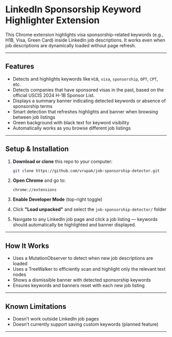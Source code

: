 # LinkedIn Sponsorship Keyword Highlighter Extension

This Chrome extension highlights visa sponsorship-related keywords (e.g., H1B, Visa, Green Card) inside LinkedIn job descriptions. It works even when job descriptions are dynamically loaded without page refresh.

---

## Features

* Detects and highlights keywords like `H1B`, `visa`, `sponsorship`, `OPT`, `CPT`, etc.
* Detects companies that have sponsored visas in the past, based on the official USCIS 2024 H-1B Sponsor List.
* Displays a summary banner indicating detected keywords or absence of sponsorship terms
* Smart detection that refreshes highlights and banner when browsing between job listings
* Green background with black text for keyword visibility
* Automatically works as you browse different job listings

---

## Setup & Installation

1. **Download or clone** this repo to your computer:

   ```bash
   git clone https://github.com/vrupak/job-sponsorship-detector.git
   ```

2. **Open Chrome** and go to:

   ```
   chrome://extensions
   ```

3. **Enable Developer Mode** (top-right toggle)

4. Click **"Load unpacked"** and select the `job-sponsorship-detector/` folder

5. Navigate to any LinkedIn job page and click a job listing — keywords should automatically be highlighted and banner displayed.

---

## How It Works

* Uses a MutationObserver to detect when new job descriptions are loaded
* Uses a TreeWalker to efficiently scan and highlight only the relevant text nodes
* Shows a dismissible banner with detected sponsorship keywords
* Ensures keywords and banners reset with each new job listing

---

## Known Limitations

* Doesn’t work outside LinkedIn job pages
* Doesn’t currently support saving custom keywords (planned feature)

---
